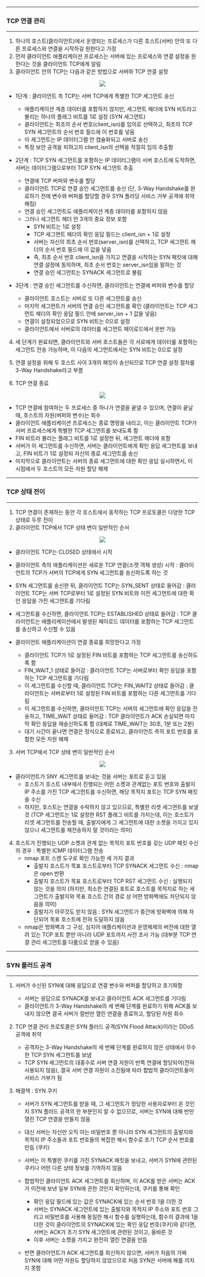 -----
### TCP 연결 관리
-----
1. 하나의 호스트(클라이언트)에서 운영되는 프로세스가 다른 호스트(서버) 안의 또 다른 프로세스와 연결을 시작하길 원한다고 가정
2. 먼저 클라이언트 애플리케이션 프로세스는 서버에 있는 프로세스와 연결 설정을 원한다는 것을 클라이언트 TCP에게 알림
3. 클라이언트 안의 TCP는 다음과 같은 방법으로 서버와 TCP 연결 설정
<div align="center">
<img src="https://github.com/user-attachments/assets/13a288b5-cf72-472d-91fd-734bf96b4544">
</div>

   - 1단계 : 클라이언트 측 TCP는 서버 TCP에게 특별한 TCP 세그먼트 송신
     + 애플리케이션 계층 데이터를 포함하지 않지만, 세그먼트 헤더에 SYN 비트라고 불리는 하나의 플래그 비트를 1로 설정 (SYN 세그먼트)
     + 클라이언트는 최초의 순서 번호(client_isn)를 임의로 선택하고, 최초의 TCP SYN 세그먼트의 순서 번호 필드에 이 번호를 넣음
     + 이 세그먼트는 IP 데이터그램 안 캡슐화되고 서버로 송신
     + 특정 보안 공격을 피하고자 client_isn의 선택을 적절히 임의 추출함

   - 2단계 : TCP SYN 세그먼트를 포함하는 IP 데이터그램이 서버 호스트에 도착하면, 서버는 데이터그램으로부터 TCP SYN 세그먼트 추출
     + 연결에 TCP 버퍼와 변수를 할당
     + 클라이언트 TCP로 연결 승인 세그먼트를 송신 (단, 3-Way Handshake를 완료하기 전에 변수와 버퍼를 할당할 경우 SYN 플러딩 서비스 거부 공격에 취약해짐)
     + 연결 승인 세그먼트도 애플리케이션 계층 데이터를 포함하지 않음
     + 그러나 세그먼트 헤더 안 3개의 중요 정보 포함
       * SYN 비트는 1로 설정
       * TCP 세그먼트 헤더의 확인 응답 필드는 client_isn + 1로 설정
       * 서버는 자신의 최초 순서 번호(server_isn)를 선택하고, TCP 세그먼트 헤더의 순서 번호 필드에 이 값을 넣음
       * 즉, 최초 순서 번호 client_isn을 가지고 연결을 시작하는 SYN 패킷에 대해 연결 설정에 동의하며, 최초 순서 번호는 server_isn임을 말하는 것
       * 연결 승인 세그먼트는 SYNACK 세그먼트로 불림

   - 3단계 : 연결 승인 세그먼트를 수신하면, 클라이언트는 연결에 버퍼와 변수를 할당
     + 클라이언트 호스트는 서버로 또 다른 세그먼트를 송신
     + 마지막 세그먼트가 서버의 연결 승인 세그먼트를 확인 (클라이언트는 TCP 세그먼트 헤더의 확인 응답 필드 안에 server_isn + 1 값을 넣음)
     + 연결이 설정되었으므로 SYN 비트는 0으로 설정
     + 클라이언트에서 서버로의 데이터를 세그먼트 페이로드에서 운반 가능

4. 세 단계가 완료되면, 클라이언트와 서버 호스트들은 각 서로에게 데이터를 포함하는 세그먼트 전송 가능하며, 이 다음의 세그먼트에서는 SYN 비트는 0으로 설정
5. 연결 설정을 위해 두 호스트 사이 3개의 패킷이 송신되므로 TCP 연결 설정 절차를 3-Way Handshake라고 부름

6. TCP 연결 종료
<div align="center">
<img src="https://github.com/user-attachments/assets/0a284154-0a44-4953-a81d-808e9e727db5">
</div>

  - TCP 연결에 참여하는 두 프로세스 중 하나가 연결을 끝낼 수 있으며, 연결이 끝날 때, 호스트의 자원(버퍼와 변수)는 회수
  - 클라이언트 애플리케이션 프로세스는 종료 명령을 내리고, 이는 클라이언트 TCP가 서버 프로세스에게 특별한 TCP 세그먼트를 보내도록 함
  - FIN 비트라 불리는 플래그 비트를 1로 설정한 뒤, 세그먼트 헤더에 포함
  - 서버가 이 세그먼트를 수신하면, 서버는 클라이언트에게 확인 응답 세그먼트를 보내고, FIN 비트가 1로 설정되 자신의 종료 세그먼트를 송신
  - 마지막으로 클라이언트는 서버의 종료 세그먼트에 대한 확인 응답 실시하면서, 이 시점에서 두 호스트의 모든 자원 할당 해제

-----
### TCP 상태 전이
-----
1. TCP 연결이 존재하는 동안 각 호스트에서 동작하는 TCP 프로토콜은 다양한 TCP 상태로 두루 전이
2. 클라이언트 TCP에서 TCP 상태 변이 일반적인 순서
<div align="center">
<img src="https://github.com/user-attachments/assets/92c89f78-f8ae-4543-982f-ca6028708e07">
</div>

  - 클라이언트 TCP는 CLOSED 상태에서 시작
  - 클라이언트 측의 애플리케이션은 새로운 TCP 연결(소캣 객체 생성) 시작 : 클라이언트의 TCP가 서버의 TCP에게 SYN 세그먼트를 송신하도록 하는 것
  - SYN 세그먼트를 송신한 뒤, 클라이언트 TCP는 SYN_SENT 상태로 들어감 : 클라이언트 TCP는 서버 TCP로부터 1로 설정된 SYN 비트와 이전 세그먼트에 대한 확인 응답을 가진 세그먼트를 기다림
  - 세그먼트를 수신하면, 클라이언트 TCP는 ESTABLISHED 상태로 들어감 : TCP 클라이언트는 애플리케이션에서 발생된 페이로드 데이터를 포함하는 TCP 세그먼트를 송신하고 수신할 수 있음

  - 클라이언트 애플리케이션이 연결 종료를 희망한다고 가정
    + 클라이언트 TCP가 1로 설정된 FIN 비트를 포함하는 TCP 세그먼트를 송신하도록 함
    + FIN_WAIT_1 상태로 들어감 : 클라이언트 TCP는 서버로부터 확인 응답을 포함하는 TCP 세그먼트를 기다림
    + 이 세그먼트를 수신할 때, 클라이언트 TCP는 FIN_WAIT2 상태로 들어감 : 클라이언트는 서버로부터 1로 설정된 FIN 비트를 포함하는 다른 세그먼트를 기다림
    + 이 세그먼트를 수신하면, 클라이언트 TCP는 서버의 세그먼트에 확인 응답을 전송하고, TIME_WAIT 상태로 들어감 : TCP 클라이언트가 ACK 손실되면 마지막 확인 응답을 재송신하도록 함 (대체로 TIME_WAIT는 30초, 1분 또는 2분)
    + 대기 시간이 끝나면 연결은 정식으로 종료되고, 클라이언트 측의 포트 번호를 포함한 모든 자원 해제

3. 서버 TCP에서 TCP 상태 변이 일반적인 순서
<div align="center">
<img src="https://github.com/user-attachments/assets/29a87cc5-61fa-42d0-a5a1-7b20ef8df17d">
</div>

   - 클라이언트가 SNY 세그먼트를 보내는 것을 서버는 포트로 듣고 있음
     + 호스트가 호스트 내부에서 진행되는 어떤 소켓과 관계없는 포트 번호와 출발지 IP 주소를 가진 TCP 세그먼트를 수신하면, 해당 목적지 포트는 TCP SYN 패킷을 수신
     + 하지만, 호스트는 연결을 수락하지 않고 있으므로, 특별한 리셋 세그먼트를 보낼 것 (TCP 세그먼트는 1로 설정한 RST 플래그 비트를 가지는데, 이는 호스트가 리셋 세그먼트를 전송할 때, 출발지에게 그 세그먼트에 대한 소켓을 가지고 있지 않으니 세그먼트를 재전송하지 말 것이라는 의미)

4. 호스트가 진행되는 UDP 소켓과 관계 없는 목적지 포트 번호를 갖는 UDP 패킷 수신의 경우 : 특별한 ICMP 데이터그램 전송
   - nmap 포트 스캔 도구로 확인 가능한 세 가지 결과
     + 출발지 호스트가 목표 호스트로부터 TCP SYNACK 세그먼트 수신 : nmap은 open 반환
     + 출발지 호스트가 목표 호스트로부터 TCP RST 세그먼트 수신 : 실행되지 않는 것을 의미 (하지만, 최소한 연결된 포트로 호스트를 목적지로 하는 세그먼트가 출발지와 목표 호스트 간의 경로 상 어떤 방화벽에도 차단되지 않음을 의미)
     + 출발지가 아무것도 받지 않음 : SYN 세그먼트가 중간에 방화벽에 의해 차단되어 목표 호스트에 전혀 도달하지 않음
   - nmap은 방화벽과 그 구성, 심지어 애플리케이션과 운영체제의 버전에 대한 열려 있는 TCP 포트 뿐만 아니라 UDP 포트까지 사전 조사 가능 (대부분 TCP 연결 관리 세그먼트를 다룸으로 얻을 수 있음)

-----
### SYN 플러드 공격
-----
1. 서버가 수신된 SYN에 대해 응답으로 연결 변수와 버퍼를 할당하고 초기화함
   - 서버는 응답으로 SYNACK를 보내고 클라이언트 ACK 세그먼트를 기다림
   - 클라이언트가 3-Way Handshake의 세 번째 단계를 완료하기 위해 ACK를 보내지 않으면 결국 서버가 절반만 열린 연결을 종료하고, 할당된 자원 회수

2. TCP 연결 관리 프로토콜은 SYN 플러드 공격(SYN Flood Attack)이라는 DDoS 공격에 취약
   - 공격자는 3-Way Handshake의 세 번째 단계를 완료하지 않은 상태에서 무수한 TCP SYN 세그먼트를 보냄
   - TCP SYN 세그먼트의 대홍수로 서버 연결 자원이 반쪽 연결에 할당되어(전혀 사용되지 않음), 결국 서버 연결 자원이 소진됨에 따라 합법적 클라이언트들이 서비스 거부가 됨

3. 해결책 : SYN 쿠키
   - 서버가 SYN 세그먼트를 받을 때, 그 세그먼트가 정당한 사용자로부터 온 것인지 SYN 플러드 공격의 한 부분인지 알 수 없으므로, 서버는 SYN에 대해 반만 열린 TCP 연결을 만들지 않음
   - 대신 서버는 자신만 오직 아는 비밀번호 뿐 아니라 SYN 세그먼트의 출발지와 목적지 IP 주소들과 포트 번호들의 복잡한 해시 함수로 초기 TCP 순서 번호를 만듬 (쿠키)
   - 서버는 이 특별한 쿠키를 가진 SYNACK 패킷을 보내고, 서버가 SYN에 관련된 쿠키나 어떤 다른 상태 정보를 기억하지 않음

   - 합법적인 클라이언트 ACK 세그먼트를 회신하며, 이 ACK를 받은 서버는 ACK가 이전에 보낸 일부 SYN에 관한 것인지 확인하는데, 쿠키를 통해 확인
     + 확인 응답 필드에 있는 값은 SYNACK에 있는 순서 번호 1을 더한 것
     + 서버는 SYNACK 세그먼트에 있는 출발지와 목적지 IP 주소와 포트 번호 그리고 비밀번호를 사용해 동일한 해시 함수를 실행하는데, 함수의 결과에 1을 더한 것이 클라이언트의 SYNACK에 있는 확인 응답 번호(쿠키)와 같다면, 서버는 ACK가 초기 SYN 세그먼트에 관련된 것이고, 올바른 것
     + 이후 서버는 소켓을 가지고 완전히 열린 연결을 만듬

   - 반면 클라이언트가 ACK 세그먼트를 회신하지 않으면, 서버가 처음의 가짜 SYN에 대해 어떤 자원도 할당하지 않았으므로 처음 SYN은 서버에 해를 끼치지 못함
